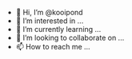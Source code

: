 - 👋 Hi, I’m @kooipond
- 👀 I’m interested in ...
- 🌱 I’m currently learning ...
- 💞️ I’m looking to collaborate on ...
- 📫 How to reach me ...

<!---
kooipond/kooipond is a ✨ special ✨ repository because its `README.md` (this file) appears on your GitHub profile.
You can click the Preview link to take a look at your changes.
--->
